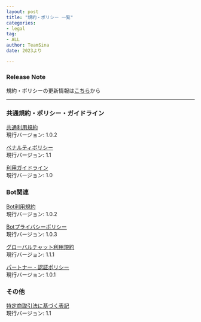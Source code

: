 ```yaml
---
layout: post
title: "規約・ポリシー 一覧"
categories:
- legal
tag:
- ALL
author: TeamSina
date: 2023より

---
```


### Release Note

規約・ポリシーの更新情報は<a href="{{site.url}}/legal/release-note" class="a-orange">こちら</a>から

---

### 共通規約・ポリシー・ガイドライン

<a href="{{site.url}}/legal/tos" class="a-orange">共通利用規約</a><br>
現行バージョン: 1.0.2

<a href="{{site.url}}/legal/penalty" class="a-orange">ペナルティポリシー</a><br>
現行バージョン: 1.1

<a href="{{site.url}}/legal/use-guideline" class="a-orange">利用ガイドライン</a><br>
現行バージョン: 1.0

### Bot関連

<a href="{{site.url}}/legal/bot-tos" class="a-orange">Bot利用規約</a><br>
現行バージョン: 1.0.2

<a href="{{site.url}}/legal/bot-privacy-policy" class="a-orange">Botプライバシーポリシー</a><br>
現行バージョン: 1.0.3

<a href="{{site.url}}/legal/gchat-tos" class="a-orange">グローバルチャット利用規約</a><br>
現行バージョン: 1.1.1

<a href="{{site.url}}/legal/partner-verify" class="a-orange">パートナー・認証ポリシー</a><br>
現行バージョン: 1.0.1

### その他

<a href="{{site.url}}/legal/tradelaw" class="a-orange">特定商取引法に基づく表記</a><br>
現行バージョン: 1.1

